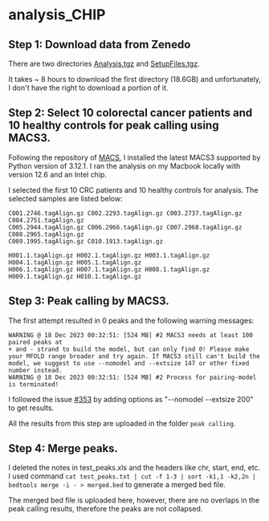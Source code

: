 # analysis_CHIP
## Step 1: Download data from Zenedo
There are two directories [Analysis.tgz](https://zenodo.org/records/4277001/files/Analysis.tgz?download=1) and [SetupFiles.tgz](https://zenodo.org/records/4277001/files/SetupFiles.tgz?download=1).

It takes ~ 8 hours to download the first directory (18.6GB) and unfortunately, I don't have the right to download a portion of it.

## Step 2: Select 10 colorectal cancer patients and 10 healthy controls for peak calling using MACS3.
Following the repository of [MACS](https://github.com/macs3-project/MACS), I installed the latest MACS3 supported by Python version of 3.12.1. I ran the analysis on my Macbook locally with version 12.6 and an Intel chip.

I selected the first 10 CRC patients and 10 healthy controls for analysis. The selected samples are listed below:
```
C001.2746.tagAlign.gz C002.2293.tagAlign.gz C003.2737.tagAlign.gz C004.2751.tagAlign.gz
C005.2944.tagAlign.gz C006.2966.tagAlign.gz C007.2968.tagAlign.gz C008.2965.tagAlign.gz
C009.1995.tagAlign.gz C010.1913.tagAlign.gz
```
```
H001.1.tagAlign.gz H002.1.tagAlign.gz H003.1.tagAlign.gz H004.1.tagAlign.gz H005.1.tagAlign.gz
H006.1.tagAlign.gz H007.1.tagAlign.gz H008.1.tagAlign.gz H009.1.tagAlign.gz H010.1.tagAlign.gz
```
## Step 3: Peak calling by MACS3.

The first attempt resulted in 0 peaks and the following warning messages:
```
WARNING @ 18 Dec 2023 00:32:51: [524 MB] #2 MACS3 needs at least 100 paired peaks at
+ and - strand to build the model, but can only find 0! Please make your MFOLD range broader and try again. If MACS3 still can't build the model, we suggest to use --nomodel and --extsize 147 or other fixed number instead.
WARNING @ 18 Dec 2023 00:32:51: [524 MB] #2 Process for pairing-model is terminated!
```
I followed the issue [#353](https://github.com/macs3-project/MACS/issues/353) by adding options as "--nomodel --extsize 200" to get results.

All the results from this step are uploaded in the folder `peak calling`.

## Step 4: Merge peaks.

I deleted the notes in test_peaks.xls and the headers like chr, start, end, etc. I used command `cat test_peaks.txt | cut -f 1-3 | sort -k1,1 -k2,2n | bedtools merge -i - > merged.bed` to generate a merged bed file. 

The merged bed file is uploaded here, however, there are no overlaps in the peak calling results, therefore the peaks are not collapsed.
